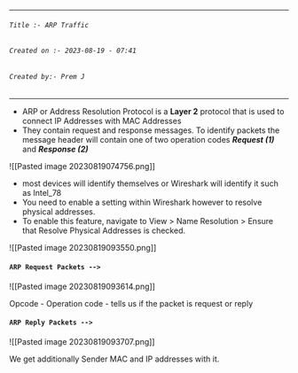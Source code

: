 
***
###### `Title :- ARP Traffic`
###### `Created on :- 2023-08-19 - 07:41`
###### `Created by:- Prem J`
***

- ARP or Address Resolution Protocol is a **Layer 2** protocol that is used to connect IP Addresses with MAC Addresses
- They contain request and response messages. To identify packets the message header will contain one of two operation codes ***Request (1)*** and ***Response (2)***

![[Pasted image 20230819074756.png]]

- most devices will identify themselves or Wireshark will identify it such as Intel_78
- You need to enable a setting within Wireshark however to resolve physical addresses.
- To enable this feature, navigate to View > Name Resolution > Ensure that Resolve Physical Addresses is checked.

![[Pasted image 20230819093550.png]]

#### `ARP Request Packets -->`

![[Pasted image 20230819093614.png]]

Opcode - Operation code - tells us if the packet is request or reply

#### `ARP Reply Packets -->`

![[Pasted image 20230819093707.png]]

We get additionally Sender MAC and IP addresses with it.